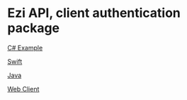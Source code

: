 # Ezi API, client authentication package

<a href="https://github.com/tabtu/Ezi.Auth/tree/master/C%23">C# Example</a>

<a href="ttps://github.com/tabtu/Ezi.Auth/tree/master/Swift">Swift</a>

<a href="ttps://github.com/tabtu/Ezi.Auth/tree/master/Java">Java</a>

<a href="ttps://github.com/tabtu/Ezi.Auth/tree/master/WebJs">Web Client</a>
